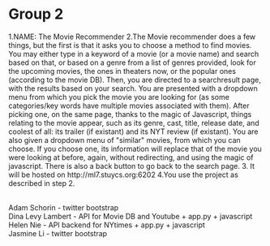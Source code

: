 <h1>Group 2</h1>
1.NAME: The Movie Recommender
2.The Movie recommender does a few things, but the first is that it asks you to choose a method to find movies. You may either type in a keyword of a movie (or a movie name) and search based on that, or based on a genre from a list of genres provided, look for the upcoming movies, the ones in theaters now, or the popular ones (according to the movie DB). 
Then, you are directed to a searchresult page, with the results based on your search. You are presented with a dropdown menu from which you pick the movie you are looking for (as some categories/key words have multiple movies associated with them).
After picking one, on the same page, thanks to the magic of Javascript, things relating to the movie appear, such as its genre, cast, title, release date, and coolest of all: its trailer (if existant) and its NYT review (if existant). 
You are also given a dropdown menu of "similar" movies, from which you can choose. If you choose one, its information will replace that of the movie you were looking at before, again, without redirecting, and using the magic of javascript.
There is also a back button to go back to the search page.
3. It will be hosted on http://ml7.stuycs.org:6202
4.You use the project as described in step 2.



<br>Adam Schorin - twitter bootstrap
<br>Dina Levy Lambert - API for Movie DB and Youtube + app.py + javascript
<br>Helen Nie - API backend for NYtimes + app.py + javascript
<br>Jasmine Li - twitter bootstrap